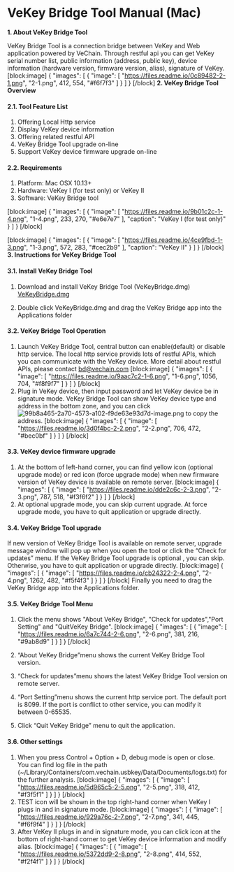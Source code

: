 # VeKey Bridge Tool Manual (Mac)
**1. About VeKey Bridge Tool**

VeKey Bridge Tool is a connection bridge between VeKey and Web application powered by VeChain. Through restful api you can get VeKey serial number list, public information (address, public key), device information (hardware version, firmware version, alias), signature of VeKey.
[block:image]
{
  "images": [
    {
      "image": [
        "https://files.readme.io/0c89482-2-1.png",
        "2-1.png",
        412,
        554,
        "#f6f7f3"
      ]
    }
  ]
}
[/block]
**2. VeKey Bridge Tool Overview**

#### 2.1. Tool Feature List

1. Offering Local Http service
2. Display VeKey device information
3. Offering related restful API
4. VeKey Bridge Tool upgrade on-line
5. Support VeKey device firmware upgrade on-line

#### 2.2. Requirements
1. Platform: Mac OSX 10.13+
2. Hardware: VeKey I (for test only) or VeKey II
3. Software: VeKey Bridge tool


[block:image]
{
  "images": [
    {
      "image": [
        "https://files.readme.io/9b01c2c-1-4.png",
        "1-4.png",
        233,
        270,
        "#e6e7e7"
      ],
      "caption": "VeKey I (for test only)"
    }
  ]
}
[/block]

[block:image]
{
  "images": [
    {
      "image": [
        "https://files.readme.io/4ce9fbd-1-3.png",
        "1-3.png",
        572,
        283,
        "#cec2b9"
      ],
      "caption": "VeKey II"
    }
  ]
}
[/block]
**3. Instructions for VeKey Bridge Tool**
#### 3.1. Install VeKey Bridge Tool
1. Download and install VeKey Bridge Tool (VeKeyBridge.dmg)
[VeKeyBridge.dmg](http://bbs-prd.oss-cn-hongkong.aliyuncs.com/c6f9d160-154f-4ece-b61d-afeaca6f2c9a.dmg) 

2. Double click VeKeyBridge.dmg and drag the VeKey Bridge app into the Applications folder


#### 3.2. VeKey Bridge Tool Operation
1. Launch VeKey Bridge Tool, central button can enable(default) or disable http service. The local http service provids lots of restful APIs, which you can communicate with the VeKey device. More detail about restful APIs, please contact bd@vechain.com
[block:image]
{
  "images": [
    {
      "image": [
        "https://files.readme.io/9aac7c2-1-6.png",
        "1-6.png",
        1056,
        704,
        "#f8f9f7"
      ]
    }
  ]
}
[/block]
2. Plug in VeKey device, then input password and let VeKey device be in signature mode. VeKey Bridge Tool can show VeKey device type and address in the bottom zone, and you can click![99b8a465-2a70-4573-a102-f9de63e93d7d-image.png](http://bbs-prd.oss-cn-hongkong.aliyuncs.com/287697a3-b420-4476-bf40-9587a05eb3f6.png) to copy the address. 
[block:image]
{
  "images": [
    {
      "image": [
        "https://files.readme.io/3d0f4bc-2-2.png",
        "2-2.png",
        706,
        472,
        "#bec0bf"
      ]
    }
  ]
}
[/block]
#### 3.3. VeKey device firmware upgrade
1. At the bottom of left-hand corner, you can find yellow icon (optional upgrade mode) or red icon (force upgrade mode) when new firmware version of VeKey device is available on remote server. 
[block:image]
{
  "images": [
    {
      "image": [
        "https://files.readme.io/dde2c6c-2-3.png",
        "2-3.png",
        787,
        518,
        "#f3f6f2"
      ]
    }
  ]
}
[/block]
2. At optional upgrade mode, you can skip current upgrade. At force upgrade mode, you have to quit application or upgrade directly. 

#### 3.4. VeKey Bridge Tool upgrade

If new version of VeKey Bridge Tool is available on remote server, upgrade message window will pop up when you open the tool or click the “Check for updates” menu. If the VeKey Bridge Tool upgrade is optional , you can skip. Otherwise, you have to quit application or upgrade directly. 
[block:image]
{
  "images": [
    {
      "image": [
        "https://files.readme.io/cb24322-2-4.png",
        "2-4.png",
        1262,
        482,
        "#f5f4f3"
      ]
    }
  ]
}
[/block]
Finally you need to drag the VeKey Bridge app into the Applications folder. 

#### 3.5. VeKey Bridge Tool Menu
1. Click the menu shows "About VeKey Bridge", "Check for updates","Port Setting" and "QuitVeKey Bridge". 
[block:image]
{
  "images": [
    {
      "image": [
        "https://files.readme.io/6a7c744-2-6.png",
        "2-6.png",
        381,
        216,
        "#9ab8d9"
      ]
    }
  ]
}
[/block]
2.  “About VeKey Bridge”menu shows the current VeKey Bridge Tool version. 


3. “Check for updates”menu shows the latest VeKey Bridge Tool version on remote server. 


4. “Port Setting”menu shows the current http service port. The default port is 8099. If the port is conflict to other service, you can modify it between 0-65535. 

5. Click “Quit VeKey Bridge” menu to quit the application.


#### 3.6. Other settings
1. When you press Control + Option + D, debug mode is open or close. You can find log file in the path (~/Library/Containers/com.vechain.usbkey/Data/Documents/logs.txt) for the further analysis.
[block:image]
{
  "images": [
    {
      "image": [
        "https://files.readme.io/5d965c5-2-5.png",
        "2-5.png",
        318,
        412,
        "#f3f5f1"
      ]
    }
  ]
}
[/block]
2. TEST icon will be shown in the top right-hand corner when VeKey I plugs in and in signature mode. 
[block:image]
{
  "images": [
    {
      "image": [
        "https://files.readme.io/929a76c-2-7.png",
        "2-7.png",
        341,
        445,
        "#f6f9f4"
      ]
    }
  ]
}
[/block]
3. After VeKey II plugs in and in signature mode, you can click icon at the bottom of right-hand corner to get VeKey device information and modify alias. 
[block:image]
{
  "images": [
    {
      "image": [
        "https://files.readme.io/5372dd9-2-8.png",
        "2-8.png",
        414,
        552,
        "#f2f4f1"
      ]
    }
  ]
}
[/block]
